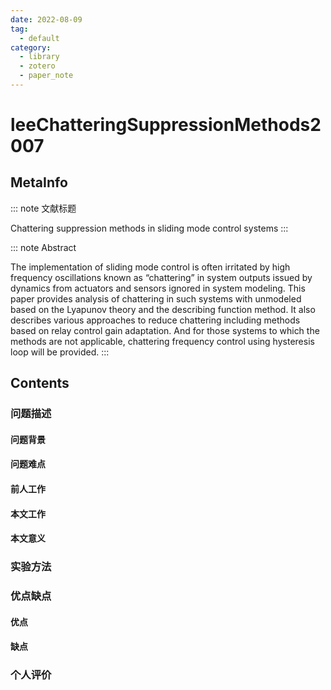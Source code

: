 ```yaml
---
date: 2022-08-09
tag:
  - default
category:
  - library
  - zotero
  - paper_note
---
```



# leeChatteringSuppressionMethods2007

## MetaInfo

::: note 文献标题

 Chattering suppression methods in sliding mode control systems
:::

::: note Abstract

The implementation of sliding mode control is often irritated by high frequency oscillations known as “chattering” in system outputs issued by dynamics from actuators and sensors ignored in system modeling. This paper provides analysis of chattering in such systems with unmodeled based on the Lyapunov theory and the describing function method. It also describes various approaches to reduce chattering including methods based on relay control gain adaptation. And for those systems to which the methods are not applicable, chattering frequency control using hysteresis loop will be provided.
:::


## Contents

### 问题描述

#### 问题背景


#### 问题难点

#### 前人工作

#### 本文工作

#### 本文意义

### 实验方法


### 优点缺点

#### 优点

#### 缺点

### 个人评价
